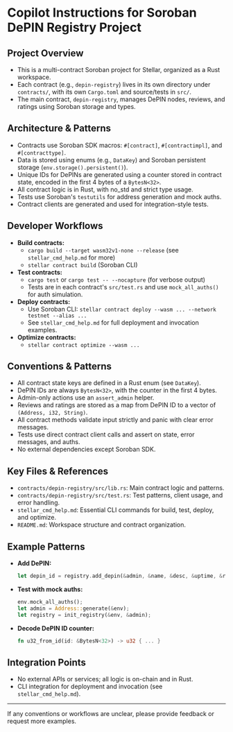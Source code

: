 # Copilot Instructions for Soroban DePIN Registry Project

## Project Overview
- This is a multi-contract Soroban project for Stellar, organized as a Rust workspace.
- Each contract (e.g., `depin-registry`) lives in its own directory under `contracts/`, with its own `Cargo.toml` and source/tests in `src/`.
- The main contract, `depin-registry`, manages DePIN nodes, reviews, and ratings using Soroban storage and types.

## Architecture & Patterns
- Contracts use Soroban SDK macros: `#[contract]`, `#[contractimpl]`, and `#[contracttype]`.
- Data is stored using enums (e.g., `DataKey`) and Soroban persistent storage (`env.storage().persistent()`).
- Unique IDs for DePINs are generated using a counter stored in contract state, encoded in the first 4 bytes of a `BytesN<32>`.
- All contract logic is in Rust, with no_std and strict type usage.
- Tests use Soroban's `testutils` for address generation and mock auths.
- Contract clients are generated and used for integration-style tests.

## Developer Workflows
- **Build contracts:**
  - `cargo build --target wasm32v1-none --release` (see `stellar_cmd_help.md` for more)
  - `stellar contract build` (Soroban CLI)
- **Test contracts:**
  - `cargo test` or `cargo test -- --nocapture` (for verbose output)
  - Tests are in each contract's `src/test.rs` and use `mock_all_auths()` for auth simulation.
- **Deploy contracts:**
  - Use Soroban CLI: `stellar contract deploy --wasm ... --network testnet --alias ...`
  - See `stellar_cmd_help.md` for full deployment and invocation examples.
- **Optimize contracts:**
  - `stellar contract optimize --wasm ...`

## Conventions & Patterns
- All contract state keys are defined in a Rust enum (see `DataKey`).
- DePIN IDs are always `BytesN<32>`, with the counter in the first 4 bytes.
- Admin-only actions use an `assert_admin` helper.
- Reviews and ratings are stored as a map from DePIN ID to a vector of `(Address, i32, String)`.
- All contract methods validate input strictly and panic with clear error messages.
- Tests use direct contract client calls and assert on state, error messages, and auths.
- No external dependencies except Soroban SDK.

## Key Files & References
- `contracts/depin-registry/src/lib.rs`: Main contract logic and patterns.
- `contracts/depin-registry/src/test.rs`: Test patterns, client usage, and error handling.
- `stellar_cmd_help.md`: Essential CLI commands for build, test, deploy, and optimize.
- `README.md`: Workspace structure and contract organization.

## Example Patterns
- **Add DePIN:**
  ```rust
  let depin_id = registry.add_depin(&admin, &name, &desc, &uptime, &reliability, &cost);
  ```
- **Test with mock auths:**
  ```rust
  env.mock_all_auths();
  let admin = Address::generate(&env);
  let registry = init_registry(&env, &admin);
  ```
- **Decode DePIN ID counter:**
  ```rust
  fn u32_from_id(id: &BytesN<32>) -> u32 { ... }
  ```

## Integration Points
- No external APIs or services; all logic is on-chain and in Rust.
- CLI integration for deployment and invocation (see `stellar_cmd_help.md`).

---

If any conventions or workflows are unclear, please provide feedback or request more examples.
